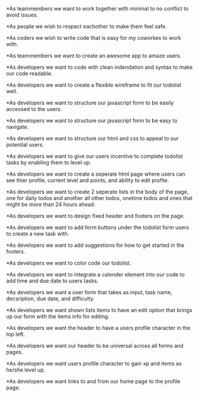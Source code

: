 *As teammembers we want to work together with minimal to no conflict to avoid issues.

*As people we wish to respect eachother to make them feel safe.

*As coders we wish to write code that is easy for my coworkes to work with.

*As teammembers we want to create an awesome app to amaze users.

*As developers we want to code with clean indendation and syntax to make our code readable.

*As developers we want to create a flexible wireframe to fit our todolist well.

*As developers we want to structure our javascript form to be easily accessed to the users.

*As developers we want to structure our javascript form to be easy to navigate.

*As developers we want to structure our html and css to appeal to our potential users.

*As developers we want to give our users incentive to complete todolist tasks by enabling them to level up.

*As developers we want to create a seperate html page where users can see thier profile, current level and points, and ability to edit profile.

*As developers we want to create 2 seperate lists in the body of the page, one for daily todos and another all other todos, onetime todos and ones that might be more than 24 hours ahead.

*As developers we want to design fixed header and footers on the page.

*As developers we want to add form buttons under the todolist form users to create a new task with.

*As developers we want to add suggestions for how to get started in the footers.

*As developers we want to color code our todolist.

*As developers we want to integrate a calender element into our code to add time and due date to users tasks.

*As developers we want a user form that takes as input, task name, decsription, due date, and difficulty.

*As developers we want shown lists items to have an edit option that brings up our form with the items info for editing.

*As developers we want the header to have a users profile character in the top left.

*As developers we want our header to be universal across all forms and pages.

*As developers we want users profile character to gain xp and items as he/she level up.

*As developers we want links to and from our home page to the profile page.
